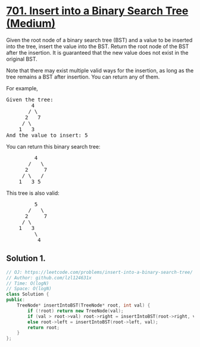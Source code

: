 # [701. Insert into a Binary Search Tree (Medium)](https://leetcode.com/problems/insert-into-a-binary-search-tree/)

<p>Given the root node of a binary search tree (BST) and a value to be inserted into the tree,&nbsp;insert the value into the BST. Return the root node of the BST after the insertion. It is guaranteed that the new value does not exist in the original BST.</p>

<p>Note that there may exist&nbsp;multiple valid ways for the&nbsp;insertion, as long as the tree remains a BST after insertion. You can return any of them.</p>

<p>For example,&nbsp;</p>

<pre>Given the tree:
        4
       / \
      2   7
     / \
    1   3
And the value to insert: 5
</pre>

<p>You can return this binary search tree:</p>

<pre>         4
       /   \
      2     7
     / \   /
    1   3 5
</pre>

<p>This tree is also valid:</p>

<pre>         5
       /   \
      2     7
     / \   
    1   3
         \
          4
</pre>


## Solution 1.

```cpp
// OJ: https://leetcode.com/problems/insert-into-a-binary-search-tree/
// Author: github.com/lzl124631x
// Time: O(logN)
// Space: O(logN)
class Solution {
public:
    TreeNode* insertIntoBST(TreeNode* root, int val) {
        if (!root) return new TreeNode(val);
        if (val > root->val) root->right = insertIntoBST(root->right, val);
        else root->left = insertIntoBST(root->left, val);
        return root;
    }
};
```
